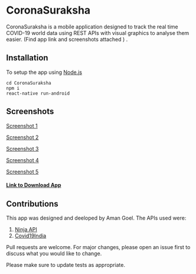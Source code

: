 # CoronaSuraksha

CoronaSuraksha is a mobile application designed to track the real time COVID-19 world data using REST APIs with visual graphics to analyse them easier. (Find app link and screenshots attached )
.
## Installation

To setup the app using [Node.js](https://nodejs.org/en/) 

```
cd CoronaSuraksha
npm i
react-native run-android
```
## Screenshots

[Screenshot 1](https://github.com/amangoelfv/corona-suraksha/blob/master/assets/fonts/screenshots/IMG_20201005_153807.jpg)

[Screenshot 2](https://github.com/amangoelfv/corona-suraksha/blob/master/assets/fonts/screenshots/IMG_20201005_153825.jpg)

[Screenshot 3](https://github.com/amangoelfv/corona-suraksha/blob/master/assets/fonts/screenshots/IMG_20201005_153839.jpg)

[Screenshot 4](https://github.com/amangoelfv/corona-suraksha/blob/master/assets/fonts/screenshots/IMG_20201005_153859.jpg)

[Screenshot 5](https://github.com/amangoelfv/corona-suraksha/blob/master/assets/fonts/screenshots/IMG_20201005_153913.jpg)



####  [Link to Download App](https://bit.ly/CoronaSuraksha)
## Contributions

This app was designed and deeloped by Aman Goel.
The APIs used were:
1. [Ninja API](https://corona.lmao.ninja/)
2. [Covid19India](https://api.covid19india.org/)

Pull requests are welcome. For major changes, please open an issue first to discuss what you would like to change.

Please make sure to update tests as appropriate.

